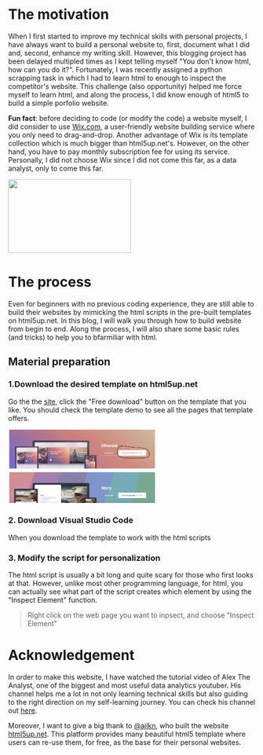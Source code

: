 # The motivation
When I first started to improve my technical skills with personal projects, I have always want to build a personal website to, first, document what I did and, second, enhance my writing skill. However, this blogging project has been delayed multipled times as I kept telling myself "You don't know html, how can you do it?". Fortunately, I was recently assigned a python scrapping task in which I had to learn html to enough to inspect the competitor's website. This challenge (also opportunity) helped me force myself to learn html, and along the process, I did know enough of html5 to build a simple porfolio website.

**Fun fact**: before deciding to code (or modify the code) a website myself, I did consider to use [Wix.com](wix.com), a user-friendly website building service where you only need to drag-and-drop. Another advantage of Wix is its template collection which is much bigger than html5up.net's. However, on the other hand, you have to pay monthly subscription fee for using its service.
Personally, I did not choose Wix since I did not come this far, as a data analyst, only to come this far.

<img src="https://miro.medium.com/max/1400/0*j5PAzSDwQgugJx1u" width="250" height="150">

# The process
Even for beginners with no previous coding experience, they are still able to build their websites by mimicking the html scripts in the pre-built templates on html5up.net. In this blog, I will walk you through how to build website from begin to end. Along the process, I will also share some basic rules (and tricks) to help you to bfarmiliar with html. 

## Material preparation

### 1.Download the desired template on html5up.net
Go the the [site](html5up.net), click the "Free download" button on the template that you like. You should check the template demo to see all the pages that template offers.

<img src="/images/blogstep1.png" width="300" height="150">

### 2. Download Visual Studio Code 
When you download the template to work with the html scripts

### 3. Modify the script for personalization
The html script is usually a bit long and quite scary for those who first looks at that. However, unlike most other programming language, for html, you can actually see what part of the script creates which element by using the "Inspect Element" function. 
> Right click on the web page you want to inpsect, and choose "Inspect Element"





# Acknowledgement
In order to make this website, I have watched the tutorial video of Alex The Analyst, one of the biggest and most useful data analytics youtuber. His channel helps me a lot in not only learning technical skills but also guiding to the right direction on my self-learning journey.
You can check his channel out [here](https://www.youtube.com/c/alextheanalyst).

Moreover, I want to give a big thank to [@ajlkn](http://twitter.com/ajlkn), who built the website [html5up.net](https://html5up.net). This platform provides many beautiful html5 template where users can re-use them, for free, as the base for their personal websites.
